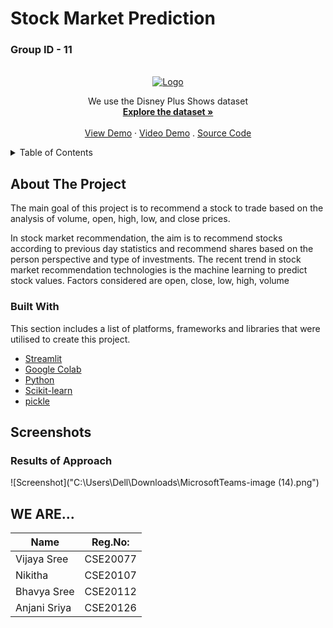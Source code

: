 # Stock Market Prediction

<h3> Group ID - 11 </h3>

<br />
<div align="center">
  <a href="https://github.com/othneildrew/Best-README-Template">
    <img src="Disney.png" alt="Logo">
  </a>
 </div>
 <div align="center">
<p align="center">
We use the Disney Plus Shows dataset 
    <br />
    <a href=https://github.com/AnjaniSriya/RecommendationSystem/blob/master/disney_plus_shows.csv><strong>Explore the dataset »</strong></a>
    <br />
    <br />
    <a href="https://share.streamlit.io/anjanisriya/recomendationsystem/index.py">View Demo</a>
    ·
    <a href="https://drive.google.com/drive/u/0/folders/1VFxzP_wiuZZ6fR1AC7iyxDyqodTkoW9P">Video Demo</a>
    .
    <a href="https://github.com/AnjaniSriya/RecommendationSystem/blob/master/Disney_recomm.ipynb">Source Code</a>
  </p>
</div>



<!-- TABLE OF CONTENTS -->
<details>
  <summary>Table of Contents</summary>
  <ol>
    <li>
      <a href="#about-the-project">About The Project</a>
      <ul>
        <li><a href="#built-with">Built With</a></li>
      </ul>
    </li>
    <li>
      <a href="#Screenshots">Screenshots</a>
    </li>    
    <li><a href="#WE ARE.......">WE ARE.......</a></li>
  </ol>
</details>



<!-- ABOUT THE PROJECT -->
## About The Project

<p>The main goal of this project is to recommend a stock to trade based on the analysis of volume, open, high, low, and close prices.</p>
<p>In stock market recommendation, the aim is to recommend stocks according to previous day statistics and recommend shares based on the person perspective and type of investments. The recent trend in stock market recommendation technologies is the machine learning to predict stock values. Factors considered are open, close, low, high, volume</p>


### Built With

This section includes a list of platforms, frameworks and libraries that were utilised to create this project.

* [Streamlit](https://docs.streamlit.io/)
* [Google Colab](https://research.google.com/colaboratory/)
* [Python](https://www.python.org/)
* [Scikit-learn](https://scikit-learn.org/stable/)
* [pickle](https://docs.python.org/3/library/pickle.html)


<!-- SCREENSHOTS -->
## Screenshots

<h3> Results of Approach  </h3>
![Screenshot]("C:\Users\Dell\Downloads\MicrosoftTeams-image (14).png")





<!-- TEAM MEMBERS -->
## WE ARE...

Name          | Reg.No:
------------- | -------------
Vijaya Sree   | CSE20077
Nikitha       | CSE20107
Bhavya Sree   | CSE20112
Anjani Sriya  | CSE20126
